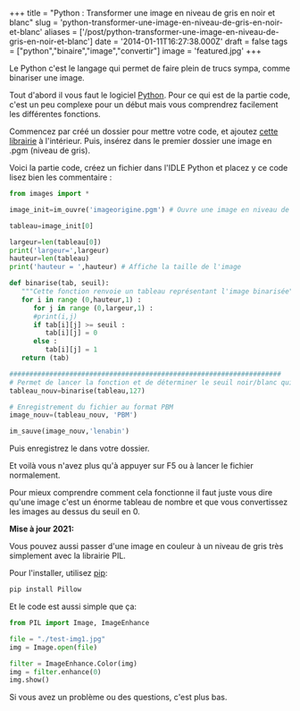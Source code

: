 +++
title = "Python : Transformer une image en niveau de gris en noir et blanc"
slug = 'python-transformer-une-image-en-niveau-de-gris-en-noir-et-blanc'
aliases = ['/post/python-transformer-une-image-en-niveau-de-gris-en-noir-et-blanc']
date = '2014-01-11T16:27:38.000Z'
draft = false
tags = ["python","binaire","image","convertir"]
image = 'featured.jpg'
+++

Le Python c'est le langage qui permet de faire plein de trucs sympa, comme binariser une image.

Tout d'abord il vous faut le logiciel [Python](http://www.python.org/). Pour ce qui est de la partie code, c'est un peu complexe pour un début mais vous comprendrez facilement les différentes fonctions.

Commencez par créé un dossier pour mettre votre code, et ajoutez [cette librairie](https://www.lama.univ-savoie.fr/pagesmembres/hyvernat/Enseignement/1011/info223//images.py) à l'intérieur. Puis, insérez dans le premier dossier une image en .pgm (niveau de gris).

Voici la partie code, créez un fichier dans l'IDLE Python et placez y ce code lisez bien les commentaire :

```python
from images import *

image_init=im_ouvre('imageorigine.pgm') # Ouvre une image en niveau de gris

tableau=image_init[0]

largeur=len(tableau[0])
print('largeur=',largeur)
hauteur=len(tableau)
print('hauteur = ',hauteur) # Affiche la taille de l'image

def binarise(tab, seuil):
   """Cette fonction renvoie un tableau représentant l'image binarisée"""
   for i in range (0,hauteur,1) :
      for j in range (0,largeur,1) :
      #print(i,j)
      if tab[i][j] >= seuil :
         tab[i][j] = 0
      else :
         tab[i][j] = 1
   return (tab)

####################################################################
# Permet de lancer la fonction et de déterminer le seuil noir/blanc qui est ici à 127.
tableau_nouv=binarise(tableau,127)

# Enregistrement du fichier au format PBM
image_nouv=(tableau_nouv, 'PBM')

im_sauve(image_nouv,'lenabin')
```

Puis enregistrez le dans votre dossier.

Et voilà vous n'avez plus qu'à appuyer sur F5 ou à lancer le fichier normalement.

Pour mieux comprendre comment cela fonctionne il faut juste vous dire qu'une image c'est un énorme tableau de nombre et que vous convertissez les images au dessus du seuil en 0.

**Mise à jour 2021:** 

Vous pouvez aussi passer d'une image en couleur à un niveau de gris très simplement avec la librairie PIL.

Pour l'installer, utilisez [pip](https://packaging.python.org/tutorials/installing-packages/):

```bash
pip install Pillow
```

Et le code est aussi simple que ça:

```python
from PIL import Image, ImageEnhance

file = "./test-img1.jpg"
img = Image.open(file)

filter = ImageEnhance.Color(img)
img = filter.enhance(0)
img.show()
```

Si vous avez un problème ou des questions, c'est plus bas.
